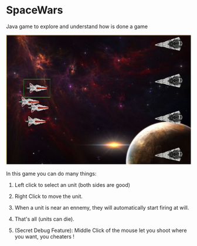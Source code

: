 SpaceWars
=========

Java game to explore and understand how is done a game

![Alt text](example.jpg?raw=true "Example")

In this game you can do many things:

1. Left click to select an unit (both sides are good)
2. Right Click to move the unit.
3. When a unit is near an ennemy, they will automatically start firing at will.
4. That's all (units can die).


5. (Secret Debug Feature): Middle Click of the mouse let you shoot where you want, you cheaters !
